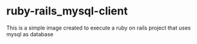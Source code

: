 # ruby-rails_mysql-client
This is a simple image created to execute a ruby on rails project that uses mysql as database
